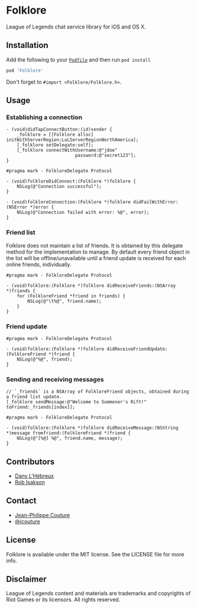 # Folklore

League of Legends chat service library for iOS and OS X.

## Installation

Add the following to your [`Podfile`](http://docs.cocoapods.org/podfile.html)
and then run `pod install`

```ruby
pod 'Folklore'
```

Don't forget to `#import <Folklore/Folklore.h>`.

## Usage

### Establishing a connection

```objc
- (void)didTapConnectButton:(id)sender {
    _folklore = [[Folklore alloc] initWithServerRegion:LoLServerRegionNorthAmerica];
    [_folklore setDelegate:self];
    [_folklore connectWithUsername:@"jdoe"
                          password:@"secret123"];
}

#pragma mark - FolkloreDelegate Protocol

- (void)folkloreDidConnect:(Folklore *)folklore {
    NSLog(@"Connection successful");
}

- (void)folkloreConnection:(Folklore *)folklore didFailWithError:(NSError *)error {
    NSLog(@"Connection failed with error: %@", error);
}
```

### Friend list

Folklore does not maintain a list of friends. It is obtained by this delegate method for the implementation to manage. By default every friend object in the list will be offline/unavailable until a friend update is received for each online friends,  individually.

```objc
#pragma mark - FolkloreDelegate Protocol

- (void)folklore:(Folklore *)folklore didReceiveFriends:(NSArray *)friends {
    for (FolkloreFriend *friend in friends) {
        NSLog(@"\t%@", friend.name);
    }
}
```

### Friend update

```objc
#pragma mark - FolkloreDelegate Protocol

- (void)folklore:(Folklore *)folklore didReceiveFriendUpdate:(FolkloreFriend *)friend {
    NSLog(@"%@", friend);
}
```

### Sending and receiving messages

```objc
// `_friends` is a NSArray of FolkloreFriend objects, obtained during a friend list update.
[_folklore sendMessage:@"Welcome to Summoner's Rift!" toFriend:_friends[index]];

#pragma mark - FolkloreDelegate Protocol

- (void)folklore:(Folklore *)folklore didReceiveMessage:(NSString *)message fromfriend:(FolkloreFriend *)friend {
    NSLog(@"[%@] %@", friend.name, message);
}
```

## Contributors
 * [Dany L'Hébreux](https://github.com/danylhebreux)
 * [Rob Isakson](https://github.com/robisaks)

## Contact

 * [Jean-Philippe Couture](https://github.com/jcouture)
 * [@jcouture](https://twitter.com/jcouture)

## License

Folklore is available under the MIT license. See the LICENSE file for more info.

## Disclaimer

League of Legends content and materials are trademarks and copyrights of Riot Games or its licensors. All rights reserved.
